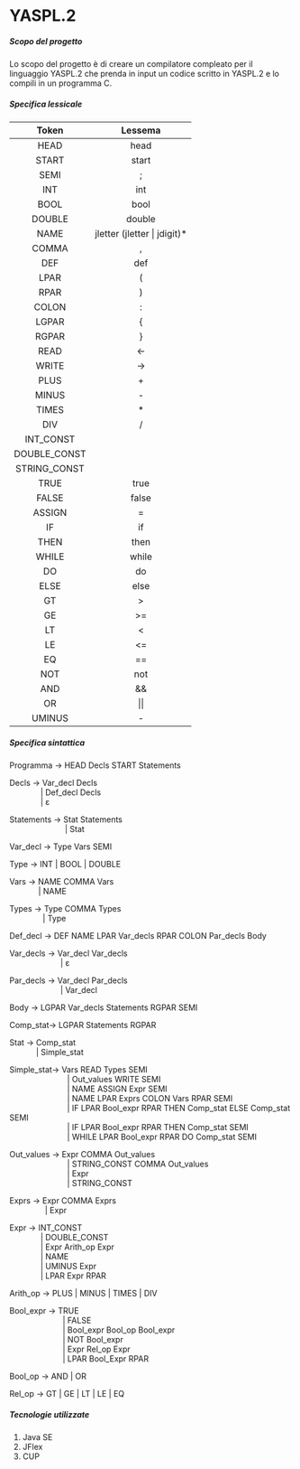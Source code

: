 # YASPL.2

##### Scopo del progetto
Lo scopo del progetto è di creare un compilatore compleato per il linguaggio YASPL.2 che prenda in input un codice scritto in YASPL.2 e lo compili in un programma C.

##### Specifica lessicale <br />
| Token        | Lessema           |
| :-------------: |:-----------------:| 
| HEAD | head | 
| START | start | 
| SEMI | ; | 
| INT | int | 
| BOOL | bool | 
| DOUBLE | double |
| NAME | jletter (jletter &#124; jdigit)* |
| COMMA | , | 
| DEF | def | 
| LPAR | ( | 
| RPAR | ) | 
| COLON | : | 
| LGPAR | { | 
| RGPAR | }| 
| READ | <- | 
| WRITE | -> | 
| PLUS | + | 
| MINUS | - | 
| TIMES | * | 
| DIV | / | 
| INT_CONST |  | 
| DOUBLE_CONST | | 
| STRING_CONST |  | 
| TRUE | true| 
| FALSE | false | 
| ASSIGN | = | 
| IF | if | 
| THEN | then | 
| WHILE | while | 
| DO | do | 
| ELSE | else | 
| GT | > | 
| GE | >= | 
| LT | < |
| LE | <= | 
| EQ | == | 
| NOT | not | 
| AND | && | 
| OR | &#124;&#124; | 
| UMINUS | - | 

##### Specifica sintattica
Programma → HEAD Decls START Statements

Decls → Var_decl Decls <br />
&nbsp;&nbsp;&nbsp;&nbsp;&nbsp;&nbsp;&nbsp;&nbsp;&nbsp;&nbsp;&nbsp;&nbsp;&nbsp;&nbsp;| Def_decl Decls<br />
&nbsp;&nbsp;&nbsp;&nbsp;&nbsp;&nbsp;&nbsp;&nbsp;&nbsp;&nbsp;&nbsp;&nbsp;&nbsp;&nbsp;| ε <br />

Statements → Stat Statements <br />
&nbsp;&nbsp;&nbsp;&nbsp;&nbsp;&nbsp;&nbsp;&nbsp;&nbsp;&nbsp;&nbsp;&nbsp;&nbsp;&nbsp;&nbsp;&nbsp;&nbsp;&nbsp;&nbsp;&nbsp;&nbsp;&nbsp;&nbsp;&nbsp;&nbsp;| Stat

Var_decl → Type Vars SEMI

Type → INT | BOOL | DOUBLE

Vars → NAME COMMA Vars<br />
&nbsp;&nbsp;&nbsp;&nbsp;&nbsp;&nbsp;&nbsp;&nbsp;&nbsp;&nbsp;&nbsp;&nbsp;&nbsp;| NAME

Types → Type COMMA Types<br />
&nbsp;&nbsp;&nbsp;&nbsp;&nbsp;&nbsp;&nbsp;&nbsp;&nbsp;&nbsp;&nbsp;&nbsp;&nbsp;&nbsp;&nbsp;| Type

Def_decl → DEF NAME LPAR Var_decls RPAR COLON Par_decls Body

Var_decls → Var_decl Var_decls<br />
&nbsp;&nbsp;&nbsp;&nbsp;&nbsp;&nbsp;&nbsp;&nbsp;&nbsp;&nbsp;&nbsp;&nbsp;&nbsp;&nbsp;&nbsp;&nbsp;&nbsp;&nbsp;&nbsp;&nbsp;&nbsp;&nbsp;&nbsp;| ε

Par_decls → Var_decl Par_decls<br />
&nbsp;&nbsp;&nbsp;&nbsp;&nbsp;&nbsp;&nbsp;&nbsp;&nbsp;&nbsp;&nbsp;&nbsp;&nbsp;&nbsp;&nbsp;&nbsp;&nbsp;&nbsp;&nbsp;&nbsp;&nbsp;&nbsp;&nbsp;| Var_decl

Body → LGPAR Var_decls Statements RGPAR SEMI

Comp_stat→ LGPAR Statements RGPAR

Stat → Comp_stat<br />
&nbsp;&nbsp;&nbsp;&nbsp;&nbsp;&nbsp;&nbsp;&nbsp;&nbsp;&nbsp;&nbsp;&nbsp;| Simple_stat

Simple_stat→ Vars READ Types SEMI<br />
&nbsp;&nbsp;&nbsp;&nbsp;&nbsp;&nbsp;&nbsp;&nbsp;&nbsp;&nbsp;&nbsp;&nbsp;&nbsp;&nbsp;&nbsp;&nbsp;&nbsp;&nbsp;&nbsp;&nbsp;&nbsp;&nbsp;&nbsp;&nbsp;&nbsp;&nbsp;| Out_values WRITE SEMI<br />
&nbsp;&nbsp;&nbsp;&nbsp;&nbsp;&nbsp;&nbsp;&nbsp;&nbsp;&nbsp;&nbsp;&nbsp;&nbsp;&nbsp;&nbsp;&nbsp;&nbsp;&nbsp;&nbsp;&nbsp;&nbsp;&nbsp;&nbsp;&nbsp;&nbsp;&nbsp;| NAME ASSIGN Expr SEMI<br />
&nbsp;&nbsp;&nbsp;&nbsp;&nbsp;&nbsp;&nbsp;&nbsp;&nbsp;&nbsp;&nbsp;&nbsp;&nbsp;&nbsp;&nbsp;&nbsp;&nbsp;&nbsp;&nbsp;&nbsp;&nbsp;&nbsp;&nbsp;&nbsp;&nbsp;&nbsp;| NAME LPAR Exprs COLON Vars RPAR SEMI<br />
&nbsp;&nbsp;&nbsp;&nbsp;&nbsp;&nbsp;&nbsp;&nbsp;&nbsp;&nbsp;&nbsp;&nbsp;&nbsp;&nbsp;&nbsp;&nbsp;&nbsp;&nbsp;&nbsp;&nbsp;&nbsp;&nbsp;&nbsp;&nbsp;&nbsp;&nbsp;| IF LPAR Bool_expr RPAR THEN Comp_stat ELSE Comp_stat SEMI<br />
&nbsp;&nbsp;&nbsp;&nbsp;&nbsp;&nbsp;&nbsp;&nbsp;&nbsp;&nbsp;&nbsp;&nbsp;&nbsp;&nbsp;&nbsp;&nbsp;&nbsp;&nbsp;&nbsp;&nbsp;&nbsp;&nbsp;&nbsp;&nbsp;&nbsp;&nbsp;| IF LPAR Bool_expr RPAR THEN Comp_stat SEMI<br />
&nbsp;&nbsp;&nbsp;&nbsp;&nbsp;&nbsp;&nbsp;&nbsp;&nbsp;&nbsp;&nbsp;&nbsp;&nbsp;&nbsp;&nbsp;&nbsp;&nbsp;&nbsp;&nbsp;&nbsp;&nbsp;&nbsp;&nbsp;&nbsp;&nbsp;&nbsp;| WHILE LPAR Bool_expr RPAR DO Comp_stat SEMI<br />

Out_values → Expr COMMA Out_values<br />
&nbsp;&nbsp;&nbsp;&nbsp;&nbsp;&nbsp;&nbsp;&nbsp;&nbsp;&nbsp;&nbsp;&nbsp;&nbsp;&nbsp;&nbsp;&nbsp;&nbsp;&nbsp;&nbsp;&nbsp;&nbsp;&nbsp;&nbsp;&nbsp;&nbsp;&nbsp;| STRING_CONST COMMA Out_values<br />
&nbsp;&nbsp;&nbsp;&nbsp;&nbsp;&nbsp;&nbsp;&nbsp;&nbsp;&nbsp;&nbsp;&nbsp;&nbsp;&nbsp;&nbsp;&nbsp;&nbsp;&nbsp;&nbsp;&nbsp;&nbsp;&nbsp;&nbsp;&nbsp;&nbsp;&nbsp;| Expr<br />
&nbsp;&nbsp;&nbsp;&nbsp;&nbsp;&nbsp;&nbsp;&nbsp;&nbsp;&nbsp;&nbsp;&nbsp;&nbsp;&nbsp;&nbsp;&nbsp;&nbsp;&nbsp;&nbsp;&nbsp;&nbsp;&nbsp;&nbsp;&nbsp;&nbsp;&nbsp;| STRING_CONST

Exprs → Expr COMMA Exprs<br />
&nbsp;&nbsp;&nbsp;&nbsp;&nbsp;&nbsp;&nbsp;&nbsp;&nbsp;&nbsp;&nbsp;&nbsp;&nbsp;&nbsp;&nbsp;&nbsp;| Expr

Expr → INT_CONST<br />
&nbsp;&nbsp;&nbsp;&nbsp;&nbsp;&nbsp;&nbsp;&nbsp;&nbsp;&nbsp;&nbsp;&nbsp;&nbsp;&nbsp;| DOUBLE_CONST<br />
&nbsp;&nbsp;&nbsp;&nbsp;&nbsp;&nbsp;&nbsp;&nbsp;&nbsp;&nbsp;&nbsp;&nbsp;&nbsp;&nbsp;| Expr Arith_op Expr<br />
&nbsp;&nbsp;&nbsp;&nbsp;&nbsp;&nbsp;&nbsp;&nbsp;&nbsp;&nbsp;&nbsp;&nbsp;&nbsp;&nbsp;| NAME<br />
&nbsp;&nbsp;&nbsp;&nbsp;&nbsp;&nbsp;&nbsp;&nbsp;&nbsp;&nbsp;&nbsp;&nbsp;&nbsp;&nbsp;| UMINUS Expr<br />
&nbsp;&nbsp;&nbsp;&nbsp;&nbsp;&nbsp;&nbsp;&nbsp;&nbsp;&nbsp;&nbsp;&nbsp;&nbsp;&nbsp;| LPAR Expr RPAR

Arith_op → PLUS | MINUS | TIMES | DIV

Bool_expr → TRUE<br />
&nbsp;&nbsp;&nbsp;&nbsp;&nbsp;&nbsp;&nbsp;&nbsp;&nbsp;&nbsp;&nbsp;&nbsp;&nbsp;&nbsp;&nbsp;&nbsp;&nbsp;&nbsp;&nbsp;&nbsp;&nbsp;&nbsp;&nbsp;&nbsp;| FALSE<br />
&nbsp;&nbsp;&nbsp;&nbsp;&nbsp;&nbsp;&nbsp;&nbsp;&nbsp;&nbsp;&nbsp;&nbsp;&nbsp;&nbsp;&nbsp;&nbsp;&nbsp;&nbsp;&nbsp;&nbsp;&nbsp;&nbsp;&nbsp;&nbsp;| Bool_expr Bool_op Bool_expr<br />
&nbsp;&nbsp;&nbsp;&nbsp;&nbsp;&nbsp;&nbsp;&nbsp;&nbsp;&nbsp;&nbsp;&nbsp;&nbsp;&nbsp;&nbsp;&nbsp;&nbsp;&nbsp;&nbsp;&nbsp;&nbsp;&nbsp;&nbsp;&nbsp;| NOT Bool_expr<br />
&nbsp;&nbsp;&nbsp;&nbsp;&nbsp;&nbsp;&nbsp;&nbsp;&nbsp;&nbsp;&nbsp;&nbsp;&nbsp;&nbsp;&nbsp;&nbsp;&nbsp;&nbsp;&nbsp;&nbsp;&nbsp;&nbsp;&nbsp;&nbsp;| Expr Rel_op Expr<br />
&nbsp;&nbsp;&nbsp;&nbsp;&nbsp;&nbsp;&nbsp;&nbsp;&nbsp;&nbsp;&nbsp;&nbsp;&nbsp;&nbsp;&nbsp;&nbsp;&nbsp;&nbsp;&nbsp;&nbsp;&nbsp;&nbsp;&nbsp;&nbsp;| LPAR Bool_Expr RPAR

Bool_op → AND | OR

Rel_op → GT | GE | LT | LE | EQ

##### Tecnologie utilizzate 
1. Java SE
2. JFlex
3. CUP
